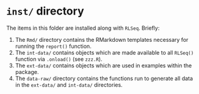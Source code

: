 # `inst/` directory

The items in this folder are installed along with `RLSeq`. Briefly:

1. The `Rmd/` directory contains the RMarkdown templates necessary for running
the `report()` function. 
2. The `int-data/` contains objects which are made available to all `RLSeq()`
function via `.onload()` (see `zzz.R`).
3. The `ext-data/` contains objects which are used in examples within the package.
4. The `data-raw/` directory contains the functions run to generate all data
in the `ext-data/` and `int-data/` directories. 
